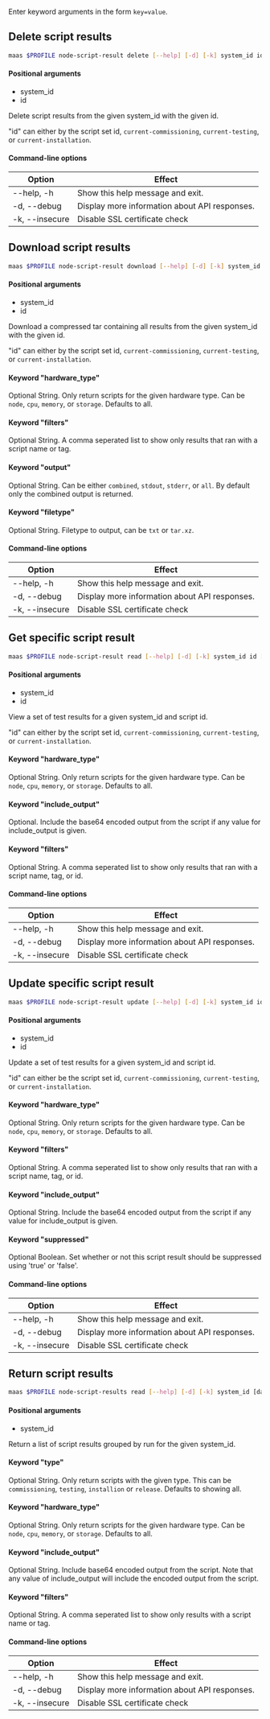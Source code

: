 Enter keyword arguments in the form `key=value`.

## Delete script results

```bash
maas $PROFILE node-script-result delete [--help] [-d] [-k] system_id id [data ...]
```

#### Positional arguments
- system_id
- id

Delete script results from the given system_id with the given id.

"id" can either by the script set id, ``current-commissioning``, ``current-testing``, or ``current-installation``.

#### Command-line options
| Option         | Effect                                        |
|----------------|-----------------------------------------------|
| --help, -h     | Show this help message and exit.              |
| -d, --debug    | Display more information about API responses. |
| -k, --insecure | Disable SSL certificate check                 |

## Download script results

```bash
maas $PROFILE node-script-result download [--help] [-d] [-k] system_id id [data ...]
```

#### Positional arguments
- system_id
- id


Download a compressed tar containing all results from the given system_id with the given id.

"id" can either by the script set id, ``current-commissioning``, ``current-testing``, or ``current-installation``.

#### Keyword "hardware_type"
Optional String.  Only return scripts for the given hardware type.  Can be ``node``, ``cpu``, ``memory``, or ``storage``.  Defaults to all.

#### Keyword "filters"
Optional String. A comma seperated list to show only results that ran with a script name or tag.

#### Keyword "output"
Optional String.  Can be either ``combined``, ``stdout``, ``stderr``, or ``all``. By default only the combined output is returned.

#### Keyword "filetype"
Optional String. Filetype to output, can be ``txt`` or ``tar.xz``.

#### Command-line options
| Option         | Effect                                        |
|----------------|-----------------------------------------------|
| --help, -h     | Show this help message and exit.              |
| -d, --debug    | Display more information about API responses. |
| -k, --insecure | Disable SSL certificate check                 |

## Get specific script result

```bash
maas $PROFILE node-script-result read [--help] [-d] [-k] system_id id [data ...]
```

#### Positional arguments
- system_id
- id


View a set of test results for a given system_id and script id.

"id" can either by the script set id, ``current-commissioning``, ``current-testing``, or ``current-installation``.

#### Keyword "hardware_type"
Optional String.  Only return scripts for the given hardware type.  Can be ``node``, ``cpu``, ``memory``, or ``storage``.  Defaults to all.

#### Keyword "include_output"
Optional.  Include the base64 encoded output from the script if any value for include_output is given.

#### Keyword "filters"
Optional String. A comma seperated list to show only results that ran with a script name, tag, or id.

#### Command-line options
| Option         | Effect                                        |
|----------------|-----------------------------------------------|
| --help, -h     | Show this help message and exit.              |
| -d, --debug    | Display more information about API responses. |
| -k, --insecure | Disable SSL certificate check                 |

## Update specific script result

```bash
maas $PROFILE node-script-result update [--help] [-d] [-k] system_id id [data ...]
```

#### Positional arguments
- system_id
- id

Update a set of test results for a given system_id and script id.

"id" can either be the script set id, ``current-commissioning``, ``current-testing``, or ``current-installation``.

#### Keyword "hardware_type"
Optional String.  Only return scripts for the given hardware type.  Can be ``node``, ``cpu``, ``memory``, or ``storage``.  Defaults to all.

#### Keyword "filters"
Optional String. A comma seperated list to show only results that ran with a script name, tag, or id.

#### Keyword "include_output"
Optional String.  Include the base64 encoded output from the script if any value for include_output is given.

#### Keyword "suppressed"
Optional Boolean. Set whether or not this script result should be suppressed using 'true' or 'false'.

#### Command-line options
| Option         | Effect                                        |
|----------------|-----------------------------------------------|
| --help, -h     | Show this help message and exit.              |
| -d, --debug    | Display more information about API responses. |
| -k, --insecure | Disable SSL certificate check                 |

## Return script results

```bash
maas $PROFILE node-script-results read [--help] [-d] [-k] system_id [data ...]
```

#### Positional arguments
- system_id

Return a list of script results grouped by run for the given system_id.

#### Keyword "type"
Optional String.  Only return scripts with the given type. This can be ``commissioning``, ``testing``, ``installion`` or ``release``. Defaults to showing all.

#### Keyword "hardware_type"
Optional String.  Only return scripts for the given hardware type.  Can be ``node``, ``cpu``, ``memory``, or ``storage``.  Defaults to all.

#### Keyword "include_output"
Optional String.  Include base64 encoded output from the script. Note that any value of include_output will include the encoded output from the script.

#### Keyword "filters"
Optional String. A comma seperated list to show only results with a script name or tag.

#### Command-line options
| Option         | Effect                                        |
|----------------|-----------------------------------------------|
| --help, -h     | Show this help message and exit.              |
| -d, --debug    | Display more information about API responses. |
| -k, --insecure | Disable SSL certificate check                 |
